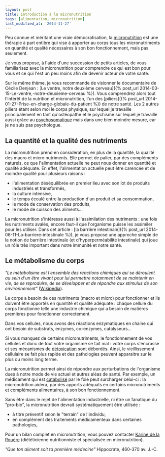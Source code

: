 ```yaml
---
layout: post
title: Introduction à la micronutrition
tags: [alimentation, micronutrition]
last_modified_at: '2014-11-27'
---
```


Peu connue et méritant une vraie démocratisation, la [micronutrition](http://fr.wikipedia.org/wiki/Micronutrition) est une thérapie à part entière qui vise à apporter au corps tous les micronutriments en quantité et qualité nécessaires à son bon fonctionnement, mais pas seulement.

Je vous propose, à l'aide d'une succession de petits articles, de vous familiarisez avec la micronutrition pour comprendre ce qui est bon pour vous et ce qui l'est un peu moins afin de devenir acteur de votre santé.

Sur le même thème, je vous recommande de visionner le documentaire de Cécile Denjean : [Le ventre, notre deuxième cerveau]({% post_url 2014-03-15-Le-ventre,-notre-deuxieme-cerveau %}). Vous comprendrez alors tout l'intérêt de la nutrition et micronutrition, l'un des [piliers]({% post_url 2014-01-27-Prise-en-charge-globale-du-patient %}) de notre santé. Les 2 autres piliers étant selon moi le corps physique, sur lequel je travaille principalement en tant qu'ostéopathe et le psychisme sur lequel je travaille aussi grâce au [psychosomatique](https://fr.wikipedia.org/wiki/Psychosomatique) mais dans une bien moindre mesure, car je ne suis pas psychologue.

## La quantité et la qualité des nutriments

La micronutrition prend en considération, en plus de la quantité, la qualité des macro et micro nutriments. Elle permet de palier, par des compléments naturels, ce que l'alimentation actuelle ne peut nous donner en quantité et qualité adéquate. En effet, l'alimentation actuelle peut être carencée et de moindre qualité pour plusieurs raisons :

- l'alimentation déséquilibrée en premier lieu avec son lot de produits industriels et transformés, 
- la culture intensive,
- le temps écoulé entre la production d'un produit et sa consommation,
- le mode de conservation des produits,
- le mode de cuisson des aliments...

La micronutrition s'intéresse aussi à l'assimilation des nutriments : une fois les nutriments avalés, encore faut-il que l'organisme puisse les assimiler pour les utiliser. Dans cet article : [la barrière intestinale]({% post_url 2014-06-11-La-barriere-intestinale %}),
je vous propose une approche simple de la notion de barrière intestinale (et d'hyperperméabilité intestinale) qui joue un rôle très important dans notre immunité et notre santé.

## Le métabolisme du corps

_"Le métabolisme est l'ensemble des réactions chimiques qui se déroulent au sein d'un être vivant pour lui permettre notamment de se maintenir en vie, de se reproduire, de se développer et de répondre aux stimulus de son environnement"_ ([Wikipedia](https://fr.wikipedia.org/wiki/M%C3%A9tabolisme)).

Le corps a besoin de ces nutriments (macro et micro) pour fonctionner et ils doivent être apportés en quantité et qualité adéquate : chaque cellule du corps fonctionne telle une industrie chimique qui a besoin de matières premières pour fonctionner correctement.

Dans vos cellules, nous avons des réactions enzymatiques en chaine qui ont besoin de substrats, enzymes, co-enzymes, catalyseurs...

Si vous manquez de certains micronutriments, le fonctionnement de vos cellules et donc de tout votre organisme se fait mal : votre corps s'encrasse et ses mécanismes de [détoxication](https://fr.wikipedia.org/wiki/D%C3%A9toxication) sont débordés. Ainsi, le vieillissement cellulaire se fait plus rapide et des pathologies peuvent apparaitre sur le plus ou moins long terme.

La micronutrition permet ainsi de répondre aux perturbations de l'organisme dues à notre mode de vie actuel et autres aléas de santé. Par exemple, un médicament qui est [catabolisé](https://fr.wikipedia.org/wiki/Catabolisme) par le foie peut surcharger celui-ci : la micronutrition aidera, par des apports adéquats en certains micronutriments et compléments alimentaires, à son bon fonctionnement.

Sans être dans le rejet de l'alimentation industrielle, ni être un fanatique du "pro-bio", la micronutrition devrait systématiquement être utilisée :

- à titre préventif selon le "terrain" de l'individu,
- en complément des traitements médicamenteux dans certaines pathologies,

Pour un bilan complet en micronutrition, vous pouvez contacter [Karine de la Rouère](http://votre-coach-nutrition-paris.blogspot.fr/) (diététicienne nutritionniste et spécialisée en micronutrition).

_"Que ton aliment soit ta première médecine"_ Hippocrate, 460-370 av. J.-C.
